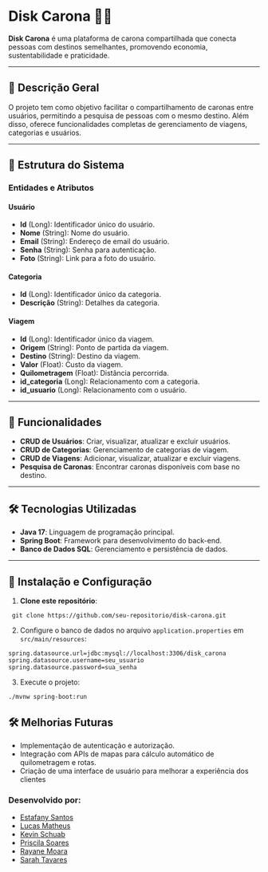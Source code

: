 # Disk Carona 🚗💨

**Disk Carona** é uma plataforma de carona compartilhada que conecta pessoas com destinos semelhantes, promovendo economia, sustentabilidade e praticidade.

---

## 📝 Descrição Geral
O projeto tem como objetivo facilitar o compartilhamento de caronas entre usuários, permitindo a pesquisa de pessoas com o mesmo destino. Além disso, oferece funcionalidades completas de gerenciamento de viagens, categorias e usuários.

---

## 📂 Estrutura do Sistema

### Entidades e Atributos

#### Usuário
- **Id** (Long): Identificador único do usuário.
- **Nome** (String): Nome do usuário.
- **Email** (String): Endereço de email do usuário.
- **Senha** (String): Senha para autenticação.
- **Foto** (String): Link para a foto do usuário.

#### Categoria
- **Id** (Long): Identificador único da categoria.
- **Descrição** (String): Detalhes da categoria.

#### Viagem
- **Id** (Long): Identificador único da viagem.
- **Origem** (String): Ponto de partida da viagem.
- **Destino** (String): Destino da viagem.
- **Valor** (Float): Custo da viagem.
- **Quilometragem** (Float): Distância percorrida.
- **id_categoria** (Long): Relacionamento com a categoria.
- **id_usuario** (Long): Relacionamento com o usuário.

---

## 🚀 Funcionalidades
- **CRUD de Usuários**: Criar, visualizar, atualizar e excluir usuários.
- **CRUD de Categorias**: Gerenciamento de categorias de viagem.
- **CRUD de Viagens**: Adicionar, visualizar, atualizar e excluir viagens.
- **Pesquisa de Caronas**: Encontrar caronas disponíveis com base no destino.

---

## 🛠️ Tecnologias Utilizadas
- **Java 17**: Linguagem de programação principal.
- **Spring Boot**: Framework para desenvolvimento do back-end.
- **Banco de Dados SQL**: Gerenciamento e persistência de dados.

---

## 🔧 Instalação e Configuração

1. **Clone este repositório**:
  ```
   git clone https://github.com/seu-repositorio/disk-carona.git
  ```
2. Configure o banco de dados no arquivo `application.properties` em `src/main/resources`:
  ```
  spring.datasource.url=jdbc:mysql://localhost:3306/disk_carona
  spring.datasource.username=seu_usuario
  spring.datasource.password=sua_senha
  ```
3. Execute o projeto:
  ```
  ./mvnw spring-boot:run
  ```

## 🛠️ Melhorias Futuras

- Implementação de autenticação e autorização.
- Integração com APIs de mapas para cálculo automático de quilometragem e rotas.
- Criação de uma interface de usuário para melhorar a experiência dos clientes

### Desenvolvido por:

- [Estafany Santos](https://www.linkedin.com/in/estefany-santos/)
- [Lucas Matheus](https://www.linkedin.com/in/lucas-matheus-lima/)
- [Kevin Schuab](https://www.linkedin.com/in/kevin-schuab/)
- [Priscila Soares](https://www.linkedin.com/in/priscila-soares-161644111/)
- [Rayane Moara](https://www.linkedin.com/in/rayane-moara/)
- [Sarah Tavares](https://www.linkedin.com/in/sarahtavaresl)
